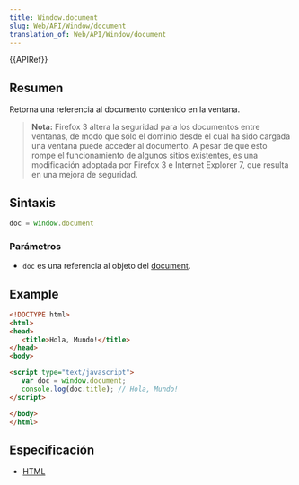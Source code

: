 ```yaml
---
title: Window.document
slug: Web/API/Window/document
translation_of: Web/API/Window/document
---
```


{{APIRef}}

## Resumen

Retorna una referencia al documento contenido en la ventana.

> **Nota:** Firefox 3 altera la seguridad para los documentos entre ventanas, de modo que sólo el dominio desde el cual ha sido cargada una ventana puede acceder al documento. A pesar de que esto rompe el funcionamiento de algunos sitios existentes, es una modificación adoptada por Firefox 3 e Internet Explorer 7, que resulta en una mejora de seguridad.

## Sintaxis

```js
doc = window.document
```

### Parámetros

- `doc` es una referencia al objeto del [document](/es/docs/DOM/document).

## Example

```html
<!DOCTYPE html>
<html>
<head>
   <title>Hola, Mundo!</title>
</head>
<body>

<script type="text/javascript">
   var doc = window.document;
   console.log(doc.title); // Hola, Mundo!
</script>

</body>
</html>
```

## Especificación

- [HTML](http://www.whatwg.org/html/#the-window-object)
